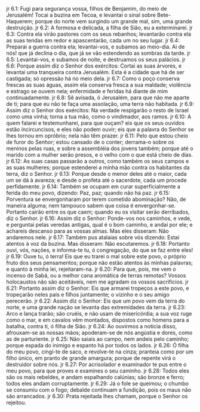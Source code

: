 jr 6.1: Fugi para segurança vossa, filhos de Benjamim, do meio de Jerusalém! Tocai a buzina em Tecoa, e levantai o sinal sobre Bete-Haquerem; porque do norte vem surgindo um grande mal, sim, uma grande destruição.
jr 6.2: A formosa e delicada, a filha de Sião, eu a exterminarei.
jr 6.3: Contra ela virão pastores com os seus rebanhos; levantarão contra ela as suas tendas em redor e apascentarão, cada um no seu lugar.
jr 6.4: Preparai a guerra contra ela; levantai-vos, e subamos ao meio-dia. Ai de nós! que já declina o dia, que já se vão estendendo as sombras da tarde.
jr 6.5: Levantai-vos, e subamos de noite, e destruamos os seus palácios.
jr 6.6: Porque assim diz o Senhor dos exércitos: Cortai as suas árvores, e levantai uma tranqueira contra Jerusalém. Esta é a cidade que há de ser castigada; só opressão há no meio dela.
jr 6.7: Como o poço conserva frescas as suas águas, assim ela conserva fresca a sua maldade; violência e estrago se ouvem nela; enfermidade e feridas há diante de mim continuadamente.
jr 6.8: Sê avisada, ó Jerusalém, para que não me aparte de ti; para que eu não te faça uma assolação, uma terra não habitada.
jr 6.9: Assim diz o Senhor dos exércitos: Na verdade respigarão o resto de Israel como uma vinha; torna a tua mão, como o vindimador, aos ramos.
jr 6.10: A quem falarei e testemunharei, para que ouçam? eis que os seus ouvidos estão incircuncisos, e eles não podem ouvir; eis que a palavra do Senhor se lhes tornou em opróbrio; nela não têm prazer.
jr 6.11: Pelo que estou cheio de furor do Senhor; estou cansado de o conter; derrama-o sobre os meninos pelas ruas, e sobre a assembléia dos jovens também; porque até o marido com a mulher serão presos, e o velho com o que está cheio de dias.
jr 6.12: As suas casas passarão a outros, como também os seus campos e as suas mulheres; porque estenderei a minha mão contra os habitantes da terra, diz o Senhor.
jr 6.13: Porque desde o menor deles até o maior, cada um se dá à avareza; e desde o profeta até o sacerdote, cada um procede perfidamente.
jr 6.14: Também se ocupam em curar superficialmente a ferida do meu povo, dizendo: Paz, paz; quando não há paz.
jr 6.15: Porventura se envergonharam por terem cometido abominação? Não, de maneira alguma; nem tampouco sabem que coisa é envergonhar-se. Portanto cairão entre os que caem; quando eu os visitar serão derribados, diz o Senhor.
jr 6.16: Assim diz o Senhor: Ponde-vos nos caminhos, e vede, e perguntai pelas veredas antigas, qual é o bom caminho, e andai por ele; e achareis descanso para as vossas almas. Mas eles disseram: Não andaremos nele.
jr 6.17: Também pus atalaias sobre vós dizendo: Estai atentos à voz da buzina. Mas disseram: Não escutaremos.
jr 6.18: Portanto ouvi, vós, nações, e informa-te tu, ó congregação, do que se faz entre eles!
jr 6.19: Ouve tu, ó terra! Eis que eu trarei o mal sobre este povo, o próprio fruto dos seus pensamentos; porque não estão atentos às minhas palavras; e quanto à minha lei, rejeitaram-na.
jr 6.20: Para que, pois, me vem o incenso de Sabá, ou a melhor cana aromática de terras remotas? Vossos holocaustos não são aceitáveis, nem me agradam os vossos sacrifícios.
jr 6.21: Portanto assim diz o Senhor: Eis que armarei tropeços a este povo, e tropeçarão neles pais e filhos juntamente; o vizinho e o seu amigo perecerão.
jr 6.22: Assim diz o Senhor: Eis que um povo vem da terra do norte, e uma grande nação se levanta das extremidades da terra.
jr 6.23: Arco e lança trarão; são cruéis, e não usam de misericórdia; a sua voz ruge como o mar, e em cavalos vêm montados, dispostos como homens para a batalha, contra ti, ó filha de Sião.
jr 6.24: Ao ouvirmos a notícia disso, afrouxam-se as nossas mãos; apoderam-se de nós angústia e dores, como as de parturiente.
jr 6.25: Não saiais ao campo, nem andeis pelo caminho; porque espada do inimigo e espanto há por todos os lados.
jr 6.26: Ó filha do meu povo, cingi-te de saco, e revolve-te na cinza; pranteia como por um filho único, em pranto de grande amargura; porque de repente virá o destruidor sobre nós.
jr 6.27: Por acrisolador e examinador te pus entre o meu povo, para que proves e examines o seu caminho.
jr 6.28: Todos eles são os mais rebeldes, e andam espalhando calúnias; são bronze e ferro; todos eles andam corruptamente.
jr 6.29: Já o fole se queimou; o chumbo se consumiu com o fogo; debalde continuam a fundição, pois os maus não são arrancados.
jr 6.30: Prata rejeitada lhes chamam, porque o Senhor os rejeitou.
